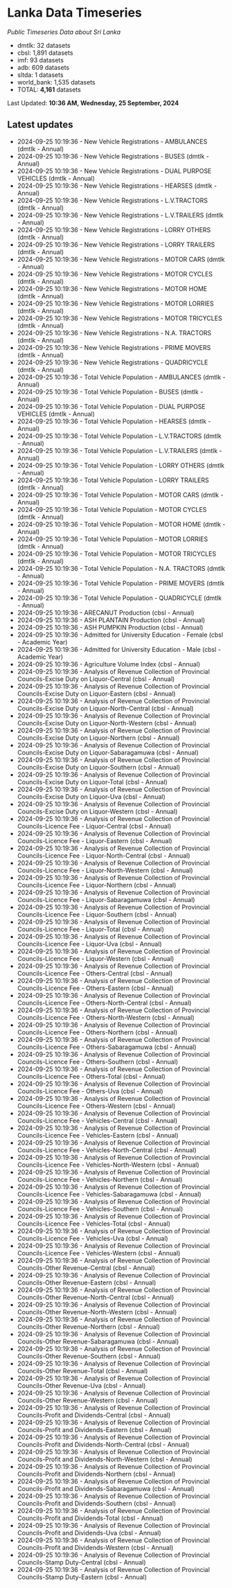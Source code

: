 # Lanka Data Timeseries
*Public Timeseries Data about Sri Lanka*

* dmtlk: 32 datasets
* cbsl: 1,891 datasets
* imf: 93 datasets
* adb: 609 datasets
* sltda: 1 datasets
* world_bank: 1,535 datasets
* TOTAL: **4,161** datasets

Last Updated: **10:36 AM, Wednesday, 25 September, 2024**

## Latest updates

* 2024-09-25 10:19:36 - New Vehicle Registrations - AMBULANCES (dmtlk - Annual)
* 2024-09-25 10:19:36 - New Vehicle Registrations - BUSES (dmtlk - Annual)
* 2024-09-25 10:19:36 - New Vehicle Registrations - DUAL PURPOSE VEHICLES (dmtlk - Annual)
* 2024-09-25 10:19:36 - New Vehicle Registrations - HEARSES (dmtlk - Annual)
* 2024-09-25 10:19:36 - New Vehicle Registrations - L.V.TRACTORS (dmtlk - Annual)
* 2024-09-25 10:19:36 - New Vehicle Registrations - L.V.TRAILERS (dmtlk - Annual)
* 2024-09-25 10:19:36 - New Vehicle Registrations - LORRY OTHERS (dmtlk - Annual)
* 2024-09-25 10:19:36 - New Vehicle Registrations - LORRY TRAILERS (dmtlk - Annual)
* 2024-09-25 10:19:36 - New Vehicle Registrations - MOTOR CARS (dmtlk - Annual)
* 2024-09-25 10:19:36 - New Vehicle Registrations - MOTOR CYCLES (dmtlk - Annual)
* 2024-09-25 10:19:36 - New Vehicle Registrations - MOTOR HOME (dmtlk - Annual)
* 2024-09-25 10:19:36 - New Vehicle Registrations - MOTOR LORRIES (dmtlk - Annual)
* 2024-09-25 10:19:36 - New Vehicle Registrations - MOTOR TRICYCLES (dmtlk - Annual)
* 2024-09-25 10:19:36 - New Vehicle Registrations - N.A. TRACTORS (dmtlk - Annual)
* 2024-09-25 10:19:36 - New Vehicle Registrations - PRIME MOVERS (dmtlk - Annual)
* 2024-09-25 10:19:36 - New Vehicle Registrations - QUADRICYCLE (dmtlk - Annual)
* 2024-09-25 10:19:36 - Total Vehicle Population - AMBULANCES (dmtlk - Annual)
* 2024-09-25 10:19:36 - Total Vehicle Population - BUSES (dmtlk - Annual)
* 2024-09-25 10:19:36 - Total Vehicle Population - DUAL PURPOSE VEHICLES (dmtlk - Annual)
* 2024-09-25 10:19:36 - Total Vehicle Population - HEARSES (dmtlk - Annual)
* 2024-09-25 10:19:36 - Total Vehicle Population - L.V.TRACTORS (dmtlk - Annual)
* 2024-09-25 10:19:36 - Total Vehicle Population - L.V.TRAILERS (dmtlk - Annual)
* 2024-09-25 10:19:36 - Total Vehicle Population - LORRY OTHERS (dmtlk - Annual)
* 2024-09-25 10:19:36 - Total Vehicle Population - LORRY TRAILERS (dmtlk - Annual)
* 2024-09-25 10:19:36 - Total Vehicle Population - MOTOR CARS (dmtlk - Annual)
* 2024-09-25 10:19:36 - Total Vehicle Population - MOTOR CYCLES (dmtlk - Annual)
* 2024-09-25 10:19:36 - Total Vehicle Population - MOTOR HOME (dmtlk - Annual)
* 2024-09-25 10:19:36 - Total Vehicle Population - MOTOR LORRIES (dmtlk - Annual)
* 2024-09-25 10:19:36 - Total Vehicle Population - MOTOR TRICYCLES (dmtlk - Annual)
* 2024-09-25 10:19:36 - Total Vehicle Population - N.A. TRACTORS (dmtlk - Annual)
* 2024-09-25 10:19:36 - Total Vehicle Population - PRIME MOVERS (dmtlk - Annual)
* 2024-09-25 10:19:36 - Total Vehicle Population - QUADRICYCLE (dmtlk - Annual)
* 2024-09-25 10:19:36 - ARECANUT Production (cbsl - Annual)
* 2024-09-25 10:19:36 - ASH PLANTAIN Production (cbsl - Annual)
* 2024-09-25 10:19:36 - ASH PUMPKIN Production (cbsl - Annual)
* 2024-09-25 10:19:36 - Admitted for University Education - Female (cbsl - Academic Year)
* 2024-09-25 10:19:36 - Admitted for University Education - Male (cbsl - Academic Year)
* 2024-09-25 10:19:36 - Agriculture Volume Index (cbsl - Annual)
* 2024-09-25 10:19:36 - Analysis of Revenue Collection of Provincial Councils-Excise Duty on Liquor-Central (cbsl - Annual)
* 2024-09-25 10:19:36 - Analysis of Revenue Collection of Provincial Councils-Excise Duty on Liquor-Eastern (cbsl - Annual)
* 2024-09-25 10:19:36 - Analysis of Revenue Collection of Provincial Councils-Excise Duty on Liquor-North-Central (cbsl - Annual)
* 2024-09-25 10:19:36 - Analysis of Revenue Collection of Provincial Councils-Excise Duty on Liquor-North-Western (cbsl - Annual)
* 2024-09-25 10:19:36 - Analysis of Revenue Collection of Provincial Councils-Excise Duty on Liquor-Northern (cbsl - Annual)
* 2024-09-25 10:19:36 - Analysis of Revenue Collection of Provincial Councils-Excise Duty on Liquor-Sabaragamuwa (cbsl - Annual)
* 2024-09-25 10:19:36 - Analysis of Revenue Collection of Provincial Councils-Excise Duty on Liquor-Southern (cbsl - Annual)
* 2024-09-25 10:19:36 - Analysis of Revenue Collection of Provincial Councils-Excise Duty on Liquor-Total (cbsl - Annual)
* 2024-09-25 10:19:36 - Analysis of Revenue Collection of Provincial Councils-Excise Duty on Liquor-Uva (cbsl - Annual)
* 2024-09-25 10:19:36 - Analysis of Revenue Collection of Provincial Councils-Excise Duty on Liquor-Western (cbsl - Annual)
* 2024-09-25 10:19:36 - Analysis of Revenue Collection of Provincial Councils-Licence Fee - Liquor-Central (cbsl - Annual)
* 2024-09-25 10:19:36 - Analysis of Revenue Collection of Provincial Councils-Licence Fee - Liquor-Eastern (cbsl - Annual)
* 2024-09-25 10:19:36 - Analysis of Revenue Collection of Provincial Councils-Licence Fee - Liquor-North-Central (cbsl - Annual)
* 2024-09-25 10:19:36 - Analysis of Revenue Collection of Provincial Councils-Licence Fee - Liquor-North-Western (cbsl - Annual)
* 2024-09-25 10:19:36 - Analysis of Revenue Collection of Provincial Councils-Licence Fee - Liquor-Northern (cbsl - Annual)
* 2024-09-25 10:19:36 - Analysis of Revenue Collection of Provincial Councils-Licence Fee - Liquor-Sabaragamuwa (cbsl - Annual)
* 2024-09-25 10:19:36 - Analysis of Revenue Collection of Provincial Councils-Licence Fee - Liquor-Southern (cbsl - Annual)
* 2024-09-25 10:19:36 - Analysis of Revenue Collection of Provincial Councils-Licence Fee - Liquor-Total (cbsl - Annual)
* 2024-09-25 10:19:36 - Analysis of Revenue Collection of Provincial Councils-Licence Fee - Liquor-Uva (cbsl - Annual)
* 2024-09-25 10:19:36 - Analysis of Revenue Collection of Provincial Councils-Licence Fee - Liquor-Western (cbsl - Annual)
* 2024-09-25 10:19:36 - Analysis of Revenue Collection of Provincial Councils-Licence Fee - Others-Central (cbsl - Annual)
* 2024-09-25 10:19:36 - Analysis of Revenue Collection of Provincial Councils-Licence Fee - Others-Eastern (cbsl - Annual)
* 2024-09-25 10:19:36 - Analysis of Revenue Collection of Provincial Councils-Licence Fee - Others-North-Central (cbsl - Annual)
* 2024-09-25 10:19:36 - Analysis of Revenue Collection of Provincial Councils-Licence Fee - Others-North-Western (cbsl - Annual)
* 2024-09-25 10:19:36 - Analysis of Revenue Collection of Provincial Councils-Licence Fee - Others-Northern (cbsl - Annual)
* 2024-09-25 10:19:36 - Analysis of Revenue Collection of Provincial Councils-Licence Fee - Others-Sabaragamuwa (cbsl - Annual)
* 2024-09-25 10:19:36 - Analysis of Revenue Collection of Provincial Councils-Licence Fee - Others-Southern (cbsl - Annual)
* 2024-09-25 10:19:36 - Analysis of Revenue Collection of Provincial Councils-Licence Fee - Others-Total (cbsl - Annual)
* 2024-09-25 10:19:36 - Analysis of Revenue Collection of Provincial Councils-Licence Fee - Others-Uva (cbsl - Annual)
* 2024-09-25 10:19:36 - Analysis of Revenue Collection of Provincial Councils-Licence Fee - Others-Western (cbsl - Annual)
* 2024-09-25 10:19:36 - Analysis of Revenue Collection of Provincial Councils-Licence Fee - Vehicles-Central (cbsl - Annual)
* 2024-09-25 10:19:36 - Analysis of Revenue Collection of Provincial Councils-Licence Fee - Vehicles-Eastern (cbsl - Annual)
* 2024-09-25 10:19:36 - Analysis of Revenue Collection of Provincial Councils-Licence Fee - Vehicles-North-Central (cbsl - Annual)
* 2024-09-25 10:19:36 - Analysis of Revenue Collection of Provincial Councils-Licence Fee - Vehicles-North-Western (cbsl - Annual)
* 2024-09-25 10:19:36 - Analysis of Revenue Collection of Provincial Councils-Licence Fee - Vehicles-Northern (cbsl - Annual)
* 2024-09-25 10:19:36 - Analysis of Revenue Collection of Provincial Councils-Licence Fee - Vehicles-Sabaragamuwa (cbsl - Annual)
* 2024-09-25 10:19:36 - Analysis of Revenue Collection of Provincial Councils-Licence Fee - Vehicles-Southern (cbsl - Annual)
* 2024-09-25 10:19:36 - Analysis of Revenue Collection of Provincial Councils-Licence Fee - Vehicles-Total (cbsl - Annual)
* 2024-09-25 10:19:36 - Analysis of Revenue Collection of Provincial Councils-Licence Fee - Vehicles-Uva (cbsl - Annual)
* 2024-09-25 10:19:36 - Analysis of Revenue Collection of Provincial Councils-Licence Fee - Vehicles-Western (cbsl - Annual)
* 2024-09-25 10:19:36 - Analysis of Revenue Collection of Provincial Councils-Other Revenue-Central (cbsl - Annual)
* 2024-09-25 10:19:36 - Analysis of Revenue Collection of Provincial Councils-Other Revenue-Eastern (cbsl - Annual)
* 2024-09-25 10:19:36 - Analysis of Revenue Collection of Provincial Councils-Other Revenue-North-Central (cbsl - Annual)
* 2024-09-25 10:19:36 - Analysis of Revenue Collection of Provincial Councils-Other Revenue-North-Western (cbsl - Annual)
* 2024-09-25 10:19:36 - Analysis of Revenue Collection of Provincial Councils-Other Revenue-Northern (cbsl - Annual)
* 2024-09-25 10:19:36 - Analysis of Revenue Collection of Provincial Councils-Other Revenue-Sabaragamuwa (cbsl - Annual)
* 2024-09-25 10:19:36 - Analysis of Revenue Collection of Provincial Councils-Other Revenue-Southern (cbsl - Annual)
* 2024-09-25 10:19:36 - Analysis of Revenue Collection of Provincial Councils-Other Revenue-Total (cbsl - Annual)
* 2024-09-25 10:19:36 - Analysis of Revenue Collection of Provincial Councils-Other Revenue-Uva (cbsl - Annual)
* 2024-09-25 10:19:36 - Analysis of Revenue Collection of Provincial Councils-Other Revenue-Western (cbsl - Annual)
* 2024-09-25 10:19:36 - Analysis of Revenue Collection of Provincial Councils-Profit and Dividends-Central (cbsl - Annual)
* 2024-09-25 10:19:36 - Analysis of Revenue Collection of Provincial Councils-Profit and Dividends-Eastern (cbsl - Annual)
* 2024-09-25 10:19:36 - Analysis of Revenue Collection of Provincial Councils-Profit and Dividends-North-Central (cbsl - Annual)
* 2024-09-25 10:19:36 - Analysis of Revenue Collection of Provincial Councils-Profit and Dividends-North-Western (cbsl - Annual)
* 2024-09-25 10:19:36 - Analysis of Revenue Collection of Provincial Councils-Profit and Dividends-Northern (cbsl - Annual)
* 2024-09-25 10:19:36 - Analysis of Revenue Collection of Provincial Councils-Profit and Dividends-Sabaragamuwa (cbsl - Annual)
* 2024-09-25 10:19:36 - Analysis of Revenue Collection of Provincial Councils-Profit and Dividends-Southern (cbsl - Annual)
* 2024-09-25 10:19:36 - Analysis of Revenue Collection of Provincial Councils-Profit and Dividends-Total (cbsl - Annual)
* 2024-09-25 10:19:36 - Analysis of Revenue Collection of Provincial Councils-Profit and Dividends-Uva (cbsl - Annual)
* 2024-09-25 10:19:36 - Analysis of Revenue Collection of Provincial Councils-Profit and Dividends-Western (cbsl - Annual)
* 2024-09-25 10:19:36 - Analysis of Revenue Collection of Provincial Councils-Stamp Duty-Central (cbsl - Annual)
* 2024-09-25 10:19:36 - Analysis of Revenue Collection of Provincial Councils-Stamp Duty-Eastern (cbsl - Annual)